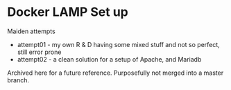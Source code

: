 # Docker LAMP Set up

Maiden attempts

* attempt01 - my own R & D having some mixed stuff and not so perfect, still error prone
* attempt02 - a clean solution for a setup of Apache, and Mariadb

Archived here for a future reference. Purposefully not merged into a master branch.
